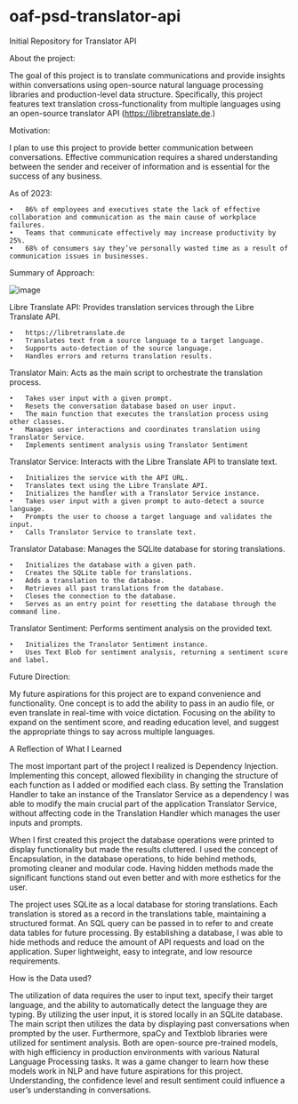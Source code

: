 # oaf-psd-translator-api

Initial Repository for Translator API 

About the project:

The goal of this project is to translate communications and provide insights within conversations using open-source natural language processing libraries and production-level data structure. Specifically, this project features text translation cross-functionality from multiple languages using an open-source translator API (https://libretranslate.de.) 

Motivation:

I plan to use this project to provide better communication between conversations.  Effective communication requires a shared understanding between the sender and receiver of information and is essential for the success of any business.

  As of 2023:

  
    •	86% of employees and executives state the lack of effective collaboration and communication as the main cause of workplace failures. 
    •	Teams that communicate effectively may increase productivity by 25%.
    •	68% of consumers say they’ve personally wasted time as a result of communication issues in businesses.


Summary of Approach:


 ![image](https://github.com/jkp100/oaf-psd-translator-api/assets/137459213/ac955b98-9821-4a06-a4e6-e35496c0536d)


  Libre Translate API: Provides translation services through the Libre Translate API.
    
    •	https://libretranslate.de
    •	Translates text from a source language to a target language.
    •	Supports auto-detection of the source language.
    •	Handles errors and returns translation results.


  Translator Main: Acts as the main script to orchestrate the translation process.
    
    •	Takes user input with a given prompt.
    •	Resets the conversation database based on user input.
    •	The main function that executes the translation process using other classes.
    •	Manages user interactions and coordinates translation using Translator Service.
    •	Implements sentiment analysis using Translator Sentiment


  Translator Service: Interacts with the Libre Translate API to translate text.


    •	Initializes the service with the API URL.
    •	Translates text using the Libre Translate API.
    •	Initializes the handler with a Translator Service instance.
    •	Takes user input with a given prompt to auto-detect a source language.
    •	Prompts the user to choose a target language and validates the input.
    •	Calls Translator Service to translate text.


  Translator Database: Manages the SQLite database for storing translations.


    •	Initializes the database with a given path.
    •	Creates the SQLite table for translations.
    •	Adds a translation to the database.
    •	Retrieves all past translations from the database.
    •	Closes the connection to the database.
    •	Serves as an entry point for resetting the database through the command line.


  Translator Sentiment: Performs sentiment analysis on the provided text.


    •	Initializes the Translator Sentiment instance.
    •	Uses Text Blob for sentiment analysis, returning a sentiment score and label.

Future Direction:

  My future aspirations for this project are to expand convenience and functionality.  One concept is to add the ability to pass in an audio file, or even translate in real-time with voice dictation. Focusing on the ability to expand on the sentiment score, and reading education level, and suggest the appropriate things to say across multiple languages.


A Reflection of What I Learned

  The most important part of the project I realized is Dependency Injection.  Implementing this concept, allowed flexibility in changing the structure of each function as I added or modified each class. By setting the Translation Handler to take an instance of the Translator Service as a dependency I was able to modify the main crucial part of the application Translator Service, without affecting code in the Translation Handler which manages the user inputs and prompts.

  When I first created this project the database operations were printed to display functionality but made the results cluttered. I used the concept of Encapsulation, in the database operations, to hide behind methods, promoting cleaner and modular code.  Having hidden methods made the significant functions stand out even better and with more esthetics for the user.

  The project uses SQLite as a local database for storing translations. Each translation is stored as a record in the translations table, maintaining a structured format. An SQL query can be passed in to refer to and create data tables for future processing.  By establishing a database, I was able to hide methods and reduce the amount of API requests and load on the application. Super lightweight, easy to integrate, and low resource requirements.


How is the Data used?

The utilization of data requires the user to input text, specify their target language, and the ability to automatically detect the language they are typing. By utilizing the user input, it is stored locally in an SQLite database. The main script then utilizes the data by displaying past conversations when prompted by the user.  Furthermore, spaCy and Textblob libraries were utilized for sentiment analysis. Both are open-source pre-trained models, with high efficiency in production environments with various Natural Language Processing tasks. It was a game changer to learn how these models work in NLP and have future aspirations for this project.  Understanding, the confidence level and result sentiment could influence a user’s understanding in conversations.




